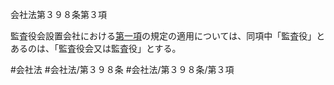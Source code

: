 会社法第３９８条第３項

監査役会設置会社における[第一項](会社法＿＿＿＿第３９８条第１項)の規定の適用については、同項中「監査役」とあるのは、「監査役会又は監査役」とする。

#会社法
#会社法/第３９８条
#会社法/第３９８条/第３項
